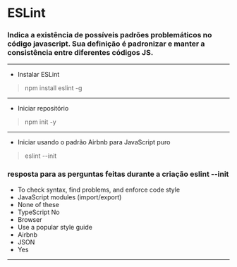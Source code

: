 # ESLint
### Indica a existência de possíveis padrões problemáticos no código javascript. Sua definição é padronizar e manter a consistência entre diferentes códigos JS.
******
* Instalar ESLint
> npm install eslint -g
******
* Iniciar repositório
> npm init -y
******
* Iniciar usando o padrão Airbnb para JavaScript puro
> eslint --init
### resposta para as perguntas feitas durante a criação eslint --init
* To check syntax, find problems, and enforce code style
* JavaScript modules (import/export)
* None of these
* TypeScript No
* Browser
* Use a popular style guide
* Airbnb
* JSON
* Yes 
******